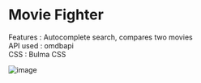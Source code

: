 # Movie Fighter

Features : Autocomplete search, compares two movies <br>
API used : omdbapi <br>
CSS : Bulma CSS <br>
 
![image](https://user-images.githubusercontent.com/90172285/173221098-e0bf3014-c43b-4bf7-8c82-caf3f985287d.png)
